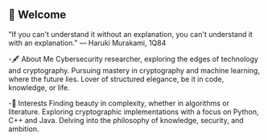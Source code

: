 

<!--
**yuri-no-sora/yuri-no-sora** is a ✨ _special_ ✨ repository because its `README.md` (this file) appears on your GitHub profile.

Here are some ideas to get you started:

- 🔭 I’m currently working on ...
- 🌱 I’m currently learning ...
- 👯 I’m looking to collaborate on ...
- 🤔 I’m looking for help with ...
- 💬 Ask me about ...
- 📫 How to reach me: ...
- 😄 Pronouns: ...
- ⚡ Fun fact: ...
-->

## 🖤 Welcome

"If you can't understand it without an explanation, you can't understand it with an explanation."
— Haruki Murakami, 1Q84

-🖋 About Me
Cybersecurity researcher, exploring the edges of technology and cryptography.
Pursuing mastery in cryptography and machine learning, where the future lies.
Lover of structured elegance, be it in code, knowledge, or life.

-🖤 Interests
Finding beauty in complexity, whether in algorithms or literature.
Exploring cryptographic implementations with a focus on Python, C++ and Java.
Delving into the philosophy of knowledge, security, and ambition.
